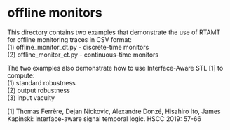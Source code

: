# offline monitors

This directory contains two examples that demonstrate the use of RTAMT for offline monitoring traces in CSV format:  
(1) offline_monitor_dt.py - discrete-time monitors  
(2) offline_monitor_ct.py - continuous-time monitors

The two examples also demonstrate how to use Interface-Aware STL
[1] to compute:  
(1) standard robustness  
(2) output robustness  
(3) input vacuity  

[1] Thomas Ferrère, Dejan Nickovic, Alexandre Donzé, Hisahiro Ito, James Kapinski:
Interface-aware signal temporal logic. HSCC 2019: 57-66
